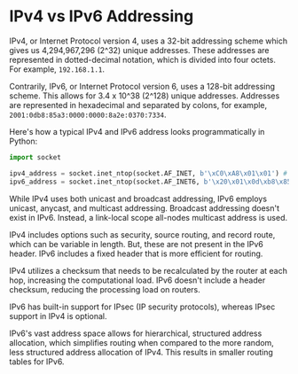 # IPv4 vs IPv6 Addressing

IPv4, or Internet Protocol version 4, uses a 32-bit addressing scheme which gives us 4,294,967,296 (2^32) unique addresses. These addresses are represented in dotted-decimal notation, which is divided into four octets. For example, `192.168.1.1`.

Contrarily, IPv6, or Internet Protocol version 6, uses a 128-bit addressing scheme. This allows for 3.4 x 10^38 (2^128) unique addresses. Addresses are represented in hexadecimal and separated by colons, for example, `2001:0db8:85a3:0000:0000:8a2e:0370:7334`.

Here's how a typical IPv4 and IPv6 address looks programmatically in Python:

```python
import socket

ipv4_address = socket.inet_ntop(socket.AF_INET, b'\xC0\xA8\x01\x01') # '192.168.1.1'
ipv6_address = socket.inet_ntop(socket.AF_INET6, b'\x20\x01\x0d\xb8\x85\xa3\x00\x00\x00\x00\x8a\x2e\x03\x70\x73\x34') # '2001:db8:85a3::8a2e:370:7334'
```

While IPv4 uses both unicast and broadcast addressing, IPv6 employs unicast, anycast, and multicast addressing. Broadcast addressing doesn't exist in IPv6. Instead, a link-local scope all-nodes multicast address is used.

IPv4 includes options such as security, source routing, and record route, which can be variable in length. But, these are not present in the IPv6 header. IPv6 includes a fixed header that is more efficient for routing.

IPv4 utilizes a checksum that needs to be recalculated by the router at each hop, increasing the computational load. IPv6 doesn't include a header checksum, reducing the processing load on routers.

IPv6 has built-in support for IPsec (IP security protocols), whereas IPsec support in IPv4 is optional.

IPv6's vast address space allows for hierarchical, structured address allocation, which simplifies routing when compared to the more random, less structured address allocation of IPv4. This results in smaller routing tables for IPv6.